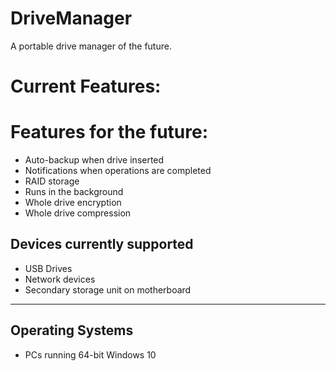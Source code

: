 # DriveManager

A portable drive manager of the future.

# Current Features:


# Features for the future:

- Auto-backup when drive inserted
- Notifications when operations are completed
- RAID storage
- Runs in the background
- Whole drive encryption
- Whole drive compression


## Devices currently supported

- USB Drives
- Network devices
- Secondary storage unit on motherboard

---

## Operating Systems

- PCs running 64-bit Windows 10
